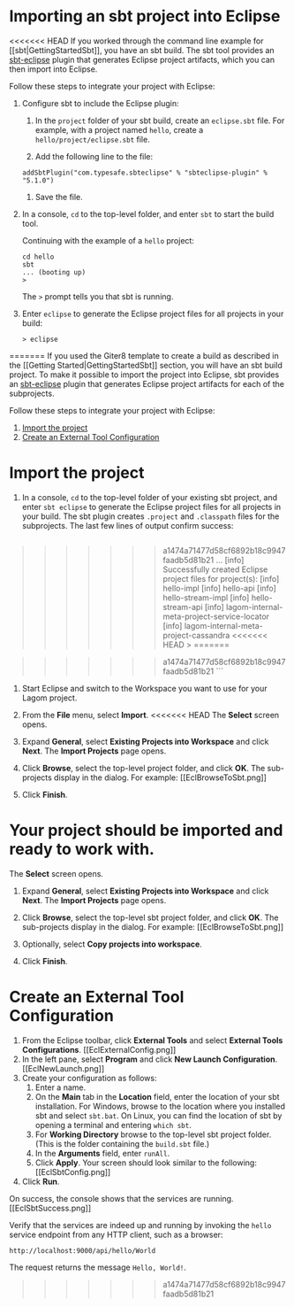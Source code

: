# Importing an sbt project into Eclipse

<<<<<<< HEAD
If you worked through the command line example for [[sbt|GettingStartedSbt]], you have an sbt build. The sbt tool provides an [sbt-eclipse](https://github.com/typesafehub/sbteclipse) plugin that generates Eclipse project artifacts, which you can then import into Eclipse.

Follow these steps to integrate your project with Eclipse:

1. Configure sbt to include the Eclipse plugin:
    
    1. In the `project` folder of your sbt build, create an `eclipse.sbt` file. For example, with a project named `hello`, create a `hello/project/eclipse.sbt` file. 
    
    1. Add the following line to the file:
    ```
    addSbtPlugin("com.typesafe.sbteclipse" % "sbteclipse-plugin" % "5.1.0")
    ```
    1. Save the file. 
    
1. In a console, `cd` to the top-level folder, and enter `sbt` to start the build tool.

    Continuing with the example of a `hello` project: 

    ```
    cd hello
    sbt
    ... (booting up)
    >
    ```
    The `>` prompt tells you that sbt is running.

1. Enter `eclipse` to generate the Eclipse project files for all projects in your build:

    ```
    > eclipse
=======
If you used the Giter8 template to create a build as described in the [[Getting Started|GettingStartedSbt]] section, you will have an sbt build project. To make it possible to import the project into Eclipse, sbt provides an [sbt-eclipse](https://github.com/typesafehub/sbteclipse) plugin that generates Eclipse project artifacts for each of the subprojects.

Follow these steps to integrate your project with Eclipse:

1. [Import the project](#Import-the-project)
1. [Create an External Tool Configuration](#Create-an-External-Tool-Configuration)

# Import the project

1. In a console, `cd` to the top-level folder of your existing sbt project, and enter `sbt eclipse` to generate the Eclipse project files for all projects in your build.
    The sbt plugin creates `.project` and `.classpath` files for the subprojects. The last few lines of output confirm success:

    ```
>>>>>>> a1474a71477d58cf6892b18c9947faadb5d81b21
    ...
    [info] Successfully created Eclipse project files for project(s):
    [info] hello-impl
    [info] hello-api
    [info] hello-stream-impl
    [info] hello-stream-api
    [info] lagom-internal-meta-project-service-locator
    [info] lagom-internal-meta-project-cassandra
<<<<<<< HEAD
    >
=======

>>>>>>> a1474a71477d58cf6892b18c9947faadb5d81b21
    ```

1. Start Eclipse and switch to the Workspace you want to use for your Lagom project.

1. From the **File** menu, select **Import**.
<<<<<<< HEAD
   The **Select** screen opens. 

1. Expand **General**, select **Existing Projects into Workspace** and click **Next**.
   The **Import Projects** page opens.
   
1. Click **Browse**, select the top-level project folder, and click **OK**.
    The sub-projects display in the dialog. For example:
    [[EclBrowseToSbt.png]]
1. Click **Finish**.

Your project should be imported and ready to work with.
=======
   The **Select** screen opens.

1. Expand **General**, select **Existing Projects into Workspace** and click **Next**.
   The **Import Projects** page opens.

1. Click **Browse**, select the top-level sbt project folder, and click **OK**.
    The sub-projects display in the dialog. For example:
    [[EclBrowseToSbt.png]]
1. Optionally, select **Copy projects into workspace**.
1. Click **Finish**.

# Create an External Tool Configuration

1. From the Eclipse toolbar, click **External Tools** and select **External Tools Configurations**.
    [[EclExternalConfig.png]]
1. In the left pane, select **Program** and click **New Launch Configuration**.
    [[EclNewLaunch.png]]
1. Create your configuration as follows:
    1. Enter a name.
    1. On the **Main** tab in the **Location** field, enter the location of your sbt installation.
    For Windows, browse to the location where you installed sbt and select `sbt.bat`. On Linux, you can find the location of sbt by opening a terminal and entering `which sbt`.
    1. For **Working Directory** browse to the top-level sbt project folder. (This is the folder containing the `build.sbt` file.)
    1. In the **Arguments** field, enter `runAll`.
    1. Click **Apply**. Your screen should look similar to the following:
    [[EclSbtConfig.png]]
1. Click **Run**.

On success, the console shows that the services are running.
[[EclSbtSuccess.png]]

Verify that the services are indeed up and running by invoking the `hello` service endpoint from any HTTP client, such as a browser:

```
http://localhost:9000/api/hello/World
```

The request returns the message `Hello, World!`.
>>>>>>> a1474a71477d58cf6892b18c9947faadb5d81b21
